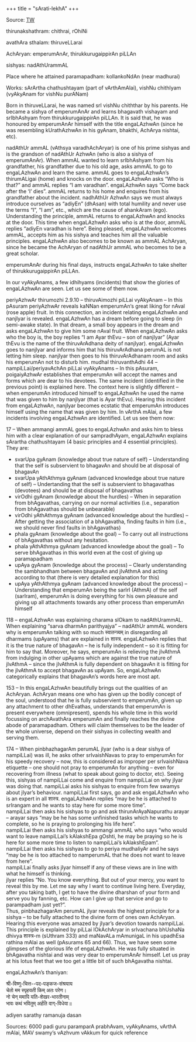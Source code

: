+++
title = "sArati-lekhA"
+++

Source: [TW](https://guruparamparai.wordpress.com/2013/04/04/engalazhwan/)

thirunakshathram: chithrai, rOhiNi

avathAra sthalam: thiruveLLarai

AchAryan: emperumAnAr, thirukkurugaippirAn piLLAn

sishyas: nadAthUrammAL

Place where he attained paramapadham: kollankoNdAn (near madhurai)

Works: sArArtha chathushtayam (part of vArthAmAlai), vishNu chithIyam (vyAkyAnam for vishNu purANam)

Born in thiruveLLarai, he was named srI vishNu chiththar by his parents. He became a sishya of emperumAnAr and learns bhagavath vishayam and srIbhAshyam from thirukkurugaippirAn piLLAn. It is said that, he was honoured by emperumAnAr himself with the title engaLAzhwAn (since he was resembling kUrathAzhwAn in his gyAnam, bhakthi, AchArya nishtai, etc).

nadAthUr ammAL (vAthsya varadhAchAryar) is one of his prime sishyas and is the grandson of nadAthUr AzhwAn (who is also a sishya of emperumAnAr). When ammAL wanted to learn srIbhAshyam from his grandfather, his grandfather due to his old age, asks ammAL to go to engaLAzhwAn and learn the same. ammAL goes to engaLAzhwAn’s thirumALigai (home) and knocks on the door. engaLAzhwAn asks “Who is that?” and ammAL replies “I am varadhan”. engaLAzhwAn says “Come back after the ‘I’ dies”. ammAL returns to his home and enquires from his grandfather about the incident. nadhAthUr AzhwAn says we must always introduce ourselves as “adiyEn” (dhAsan) with total humility and never use the terms “I”, “I am”, etc., which are the cause of ahankAram (ego). Understanding the principle, ammAL returns to engaLAzhwAn and knocks at the door. This time when engaLAzhwAn asks who is at the door, ammAL replies “adiyEn varadhan is here”. Being pleased, engaLAzhwAn welcomes ammAL, accepts him as his sishya and teaches him all the valuable principles. engaLAzhwAn also becomes to be known as ammAL AchAryan, since he became the AchAryan of nadAthUr ammAL who becomes to be a great scholar.

emperumAnAr during his final days, instructs engaLAzhwAn to take shelter of thirukkurugaippirAn piLLAn.

In our vyAkyAnams, a few idhihyams (incidents) that show the glories of engaLAzhwAn are seen. Let us see some of them now.

periyAzhwAr thirumozhi 2.9.10 – thiruvAimozhi piLLai vyAkyAnam – In this pAsuram periyAzhwAr reveals kaNNan emperumAn‘s great liking for nAval (rose apple) fruit. In this connection, an incident relating engaLAzhwAn and nanjIyar is revealed. engaLAzhwAn has a dream before going to sleep (in semi-awake state). In that dream, a small boy appears in the dream and asks engaLAzhwAn to give him some nAval fruit. When engaLAzhwAn asks who the boy is, the boy replies “I am Ayar thEvu – son of nanjIyar” (Ayar thEvu is the name of the thiruvArAdhana deity of nanjIyar). engaLAzhwAn goes to nanjIyar and informs him that his thiruvArAdhana perumAL is not letting him sleep. nanjIyar then goes to his thiruvArAdhanam room and asks his emperumAn not to disturb him.
mudhal thiruvanthAdhi 44 – nampiLLai/periyavAchAn piLLai vyAkyAnams – In this pAsuram, poigaiyAzhwAr establishes that emperumAn will accept the names and forms which are dear to his devotees. The same incident (identified in the previous point) is explained here. The context here is slightly different – when emperumAn introduced himself to engaLAzhwAn he used the name that was given to him by nanjIyar (that is Ayar thEvu). Hearing this incident from engaLAzhwAn, nanjIyar becomes ecstatic that emperumAn introduces himself using the name that was given by him.
In vArthA mAlai, a few incidents involving engaLAzhwAn are identified. Let us see them now:

17  – When ammangi ammAL goes to engaLAzhwAn and asks him to bless him with a clear explanation of our sampradhAyam, engaLAzhwAn explains sArartha chathushtayam (4 basic principles and 4 essential principles). They are:

- svarUpa gyAnam (knowledge about true nature of self) – Understanding that the self is subservient to bhagavAn and should be at disposal of bhagavAn 
- svarUpa yAthAthmya gyAnam (advanced knowledge about true nature of self) – Undertanding that the self is subservient to bhagavathas (devotees) and should be at disposal of bhagavathas
- virOdhi gyAnam (knowledge about the hurdles) – When in separation from bhAgavathas, carrying on our normal activities (i.e., separation from bhAgavathas should be unbearable)
- virOdhi yAthAthmya gyAnam (advanced knowledge about the hurdles) – After getting the association of a bhAgavatha, finding faults in him (i.e., we should never find faults in bhAgavathas)
- phala gyAnam (knowledge about the goal) – To carry out all instructions of bhAgavathas without any hesitation.
- phala yAthAthmya gyAnam (advanced knowledge about the goal) – To serve bhAgavathas in this world even at the cost of giving up paramapadham
- upAya gyAnam (knowledge about the process) – Clearly understanding the sambhandham between bhagavAn and jIvAthmA and acting according to that (there is very detailed explanation for this)
- upAya yAthAthmya gyAnam (advanced knowledge about the process) – Understanding that emperumAn being the sarIrI (AthmA) of the self (sarIram), emperumAn is doing everything for his own pleasure and giving up all attachments towards any other process than emperumAn himself

118 – engaLAzhwAn was explaining charama slOkam to nadAthUrammAL. When explaining “sarva dharmAn parithyajya” – nadAthUr ammAL wonders why is emperumAn talking with so much स्वातन्त्र्यम् in disregarding all dharmams (upAyams) that are explained in शास्त्र. engaLAzhwAn replies that it is the true nature of bhagavAn – he is fully independent – so it is fitting for him to say that. Moreover, he says, emperumAn is relieving the jIvAthmA from indulging in other upAyams which are against the true nature of jIvAthmA – since the jIvAthmA is fully dependent on bhagavAn it is fitting for the jIvAthmA to accept bhagavAn as upAyam. So, engaLAzhwAn categorically explains that bhagavAn’s words here are most apt.

153 – In this engaLAzhwAn beautifully brings out the qualities of an AchAryan. AchAryan means one who has given up the bodily concept of the soul, understood that he is fully subservient to emperumAn, given up any attachment to other dhEvathas, understands that emperumAn is present everywhere (omnipresent), spends his whole time in this world focussing on archAvathAra emperumAn and finally reaches the divine abode of paramapadham. Others will claim themselves to be the leader of the whole universe, depend on their sishyas in collecting wealth and serving them.

174 – When pinbhazhagarAm perumAL jIyar (who is a dear sishya of nampiLLai) was ill, he asks other srIvaishNavas to pray to emperumAn for his speedy recovery – now, this is considered as improper per srIvaishNava etiquette – one should not pray to emperumAn for anything – even for recovering from illness (what to speak about going to doctor, etc). Seeing this, sishyas of nampiLLai come and enquire from nampiLLai on why jIyar was doing that. nampiLLai asks his sishyas to enquire from few swamys about jIyar’s behaviour. nampiLLai first says, go and ask engaLAzhwAn who is an expert in all शास्त्र. engaLAzhwAn replies “may be he is attached to srIrangam and he wants to stay here for some more time”.  
nampiLLai then asks his sishyas to go and ask thirunArAyaNapurathu arayar – arayar says “may be he has some unfinished tasks which he wants to complete, so he is praying to prolonging his life here”.  
nampiLLai then asks his sishyas to ammangi ammAL who says “who would want to leave nampiLLai’s kAlakshEpa gOshti, he may be praying so he is here for some more time to listen to nampiLLai’s kAlakshEpam”.  
nampiLLai then asks his sishyas to go to periya mudhaliyAr and he says “may be he is too attached to namperumAL that he does not want to leave from here”.  
nampiLLai finally asks jIyar himself if any of these views are in line with what he himself is thinking.  
jIyar replies “No. You know everything. But out of your mercy, you want to reveal this by me. Let me say why I want to continue living here. Everyday, after  you taking bath, I get to have the divine dharshan of your form and serve you by fanning, etc. How can I give up that service and go to parampadham just yet?”.  
Thus, pinbhazhagarAm perumAL jIyar reveals the highest principle for a sishya – to be fully attached to the divine form of ones own AchAryan. Hearing this everyone was amazed by jIyar’s devotion towards nampiLLai. This principle is explained by piLLai lOkAchAryar in srIvachana bhUshaNa dhivya शास्त्र-m (sUthram 333) and maNavALa mAmunigaL in his upadhEsa rathina mAlai as well (pAsurams 65 and 66).
Thus, we have seen some glimpses of the glorious life of engaLAzhwAn. He was fully situated in bhAgavatha nishtai and was very dear to emperumAnAr himself. Let us pray at his lotus feet that we too get a little bit of such bhAgavatha nishtai.

engaLAzhwAn’s thaniyan:

श्री-विष्णु-चित्त--पद-पङ्कज-संश्रयाय  
चेतो मम स्पृहयती किम् अतः परेण।  
नो चेन् ममापि यति-शेखर-भारतीनाम्  
भावः कथं भवितुम् अर्हति वाग्-विधेया॥


adiyen sarathy ramanuja dasan

Sources: 6000 padi guru paramparA prabhAvam, vyAkyAnams, vArthA mAlai, MAV swamy’s vAzhvum vAkkum for quick reference

